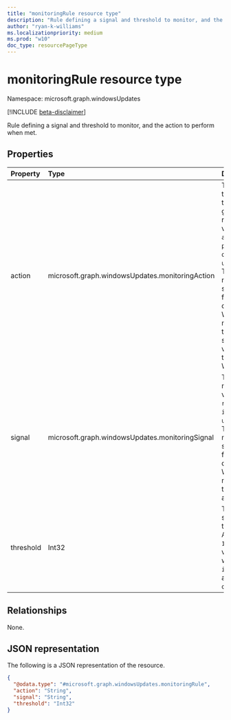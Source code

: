 ```yaml
---
title: "monitoringRule resource type"
description: "Rule defining a signal and threshold to monitor, and the action to perform when met."
author: "ryan-k-williams"
ms.localizationpriority: medium
ms.prod: "w10"
doc_type: resourcePageType
---
```


# monitoringRule resource type

Namespace: microsoft.graph.windowsUpdates

[!INCLUDE [beta-disclaimer](../../includes/beta-disclaimer.md)]

Rule defining a signal and threshold to monitor, and the action to perform when met.

## Properties
|Property|Type|Description|
|:---|:---|:---|
|action|microsoft.graph.windowsUpdates.monitoringAction|The action triggered when the threshold for the given signal is reached. Possible values are: `alertError`, `pauseDeployment`, `offerFallback`, `unknownFutureValue`. The `offerFallback` member is only supported on feature update deployments of Windows 11 and must be paired with the `ineligible` signal. The fallback version offered is the version 22H2 of Windows 10.|
|signal|microsoft.graph.windowsUpdates.monitoringSignal|The signal to monitor. Possible values are: `rollback`, `ineligible`, `unknownFutureValue`. The `ineligible` member is only supported on feature update deployments of Windows 11 and must be paired with the `offerFallback` action.|
|threshold|Int32|The threshold for a signal at which to trigger the action. An integer from `1` to `100` (inclusive). This value is ignored when the signal is `ineligible` and the action is `offerFallback`.|

## Relationships
None.

## JSON representation
The following is a JSON representation of the resource.
<!-- {
  "blockType": "resource",
  "@odata.type": "microsoft.graph.windowsUpdates.monitoringRule"
}
-->
``` json
{
  "@odata.type": "#microsoft.graph.windowsUpdates.monitoringRule",
  "action": "String",
  "signal": "String",
  "threshold": "Int32"
}
```
